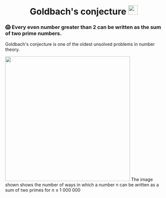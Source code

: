 <h1 align="center">
  Goldbach's conjecture
  <img src="https://thatsmaths.files.wordpress.com/2021/02/goldbach-triangle-easycalculation.jpg" width="30px"/>
</h1>

### :scream: Every even number greater than 2 can be written as the sum of two prime numbers.

Goldbach's conjecture is one of the oldest unsolved problems in number theory.

<img src="https://upload.wikimedia.org/wikipedia/commons/7/7c/Goldbach-1000000.png" width="400px"/> The image shown shows the number of ways in which a number n can be written as a sum of two primes for n ≤ 1 000 000

